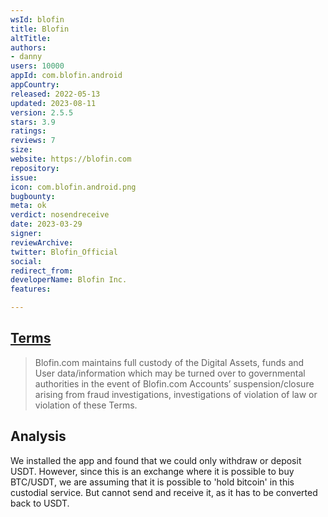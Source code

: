 ```yaml
---
wsId: blofin
title: Blofin
altTitle: 
authors:
- danny
users: 10000
appId: com.blofin.android
appCountry: 
released: 2022-05-13
updated: 2023-08-11
version: 2.5.5
stars: 3.9
ratings: 
reviews: 7
size: 
website: https://blofin.com
repository: 
issue: 
icon: com.blofin.android.png
bugbounty: 
meta: ok
verdict: nosendreceive
date: 2023-03-29
signer: 
reviewArchive: 
twitter: Blofin_Official
social: 
redirect_from: 
developerName: Blofin Inc.
features: 

---
```


## [Terms](https://blofin.com/terms) 

> Blofin.com maintains full custody of the Digital Assets, funds and User data/information which may be turned over to governmental authorities in the event of Blofin.com Accounts’ suspension/closure arising from fraud investigations, investigations of violation of law or violation of these Terms.

## Analysis 

We installed the app and found that we could only withdraw or deposit USDT. However, since this is an exchange where it is possible to buy BTC/USDT, we are assuming that it is possible to 'hold bitcoin' in this custodial service. But cannot send and receive it, as it has to be converted back to USDT.